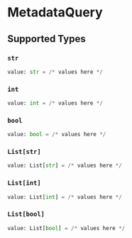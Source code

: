 # MetadataQuery


## Supported Types

### `str`

```python
value: str = /* values here */
```

### `int`

```python
value: int = /* values here */
```

### `bool`

```python
value: bool = /* values here */
```

### `List[str]`

```python
value: List[str] = /* values here */
```

### `List[int]`

```python
value: List[int] = /* values here */
```

### `List[bool]`

```python
value: List[bool] = /* values here */
```


